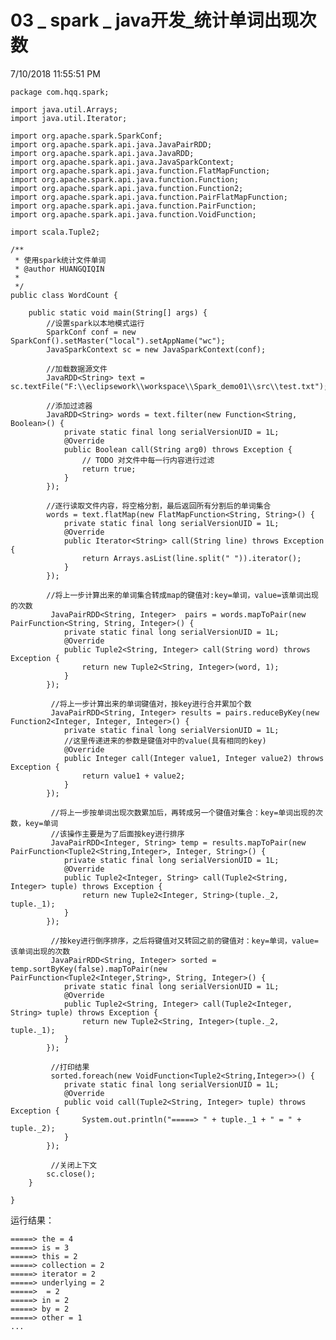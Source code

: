 # 03 _ spark _ java开发_统计单词出现次数

7/10/2018 11:55:51 PM 

	package com.hqq.spark;

	import java.util.Arrays;
	import java.util.Iterator;
	
	import org.apache.spark.SparkConf;
	import org.apache.spark.api.java.JavaPairRDD;
	import org.apache.spark.api.java.JavaRDD;
	import org.apache.spark.api.java.JavaSparkContext;
	import org.apache.spark.api.java.function.FlatMapFunction;
	import org.apache.spark.api.java.function.Function;
	import org.apache.spark.api.java.function.Function2;
	import org.apache.spark.api.java.function.PairFlatMapFunction;
	import org.apache.spark.api.java.function.PairFunction;
	import org.apache.spark.api.java.function.VoidFunction;
	
	import scala.Tuple2;
	
	/**
	 * 使用spark统计文件单词
	 * @author HUANGQIQIN
	 *
	 */
	public class WordCount {
	
		public static void main(String[] args) {
			//设置spark以本地模式运行
			SparkConf conf = new SparkConf().setMaster("local").setAppName("wc");
			JavaSparkContext sc = new JavaSparkContext(conf);
			
			//加载数据源文件
			JavaRDD<String> text = sc.textFile("F:\\eclipsework\\workspace\\Spark_demo01\\src\\test.txt");
			
			//添加过滤器
			JavaRDD<String> words = text.filter(new Function<String, Boolean>() {
				private static final long serialVersionUID = 1L;
				@Override
				public Boolean call(String arg0) throws Exception {
					// TODO 对文件中每一行内容进行过滤
					return true;
				}
			});
			
			//逐行读取文件内容，将空格分割，最后返回所有分割后的单词集合
			words = text.flatMap(new FlatMapFunction<String, String>() {
				private static final long serialVersionUID = 1L;
				@Override
				public Iterator<String> call(String line) throws Exception {
					return Arrays.asList(line.split(" ")).iterator();
				}
			});
			
			//将上一步计算出来的单词集合转成map的键值对:key=单词，value=该单词出现的次数
			 JavaPairRDD<String, Integer>  pairs = words.mapToPair(new PairFunction<String, String, Integer>() {
				private static final long serialVersionUID = 1L;
				@Override
				public Tuple2<String, Integer> call(String word) throws Exception {
					return new Tuple2<String, Integer>(word, 1);
				}
			});
			 
			 //将上一步计算出来的单词键值对，按key进行合并累加个数
			 JavaPairRDD<String, Integer> results = pairs.reduceByKey(new Function2<Integer, Integer, Integer>() {
				private static final long serialVersionUID = 1L;
				//这里传递进来的参数是键值对中的value(具有相同的key)
				@Override
				public Integer call(Integer value1, Integer value2) throws Exception {
					return value1 + value2;
				}
			});
			 
			 //将上一步按单词出现次数累加后，再转成另一个键值对集合：key=单词出现的次数，key=单词
			 //该操作主要是为了后面按key进行排序
			 JavaPairRDD<Integer, String> temp = results.mapToPair(new PairFunction<Tuple2<String,Integer>, Integer, String>() {
				private static final long serialVersionUID = 1L;
				@Override
				public Tuple2<Integer, String> call(Tuple2<String, Integer> tuple) throws Exception {
					return new Tuple2<Integer, String>(tuple._2, tuple._1);
				}
			});
			 
			 //按key进行倒序排序，之后将键值对又转回之前的键值对：key=单词，value=该单词出现的次数
			 JavaPairRDD<String, Integer> sorted = temp.sortByKey(false).mapToPair(new PairFunction<Tuple2<Integer,String>, String, Integer>() {
				private static final long serialVersionUID = 1L;
				@Override
				public Tuple2<String, Integer> call(Tuple2<Integer, String> tuple) throws Exception {
					return new Tuple2<String, Integer>(tuple._2, tuple._1);
				}
			});
			 
			 //打印结果
			 sorted.foreach(new VoidFunction<Tuple2<String,Integer>>() {
				private static final long serialVersionUID = 1L;
				@Override
				public void call(Tuple2<String, Integer> tuple) throws Exception {
					System.out.println("=====> " + tuple._1 + " = " + tuple._2);
				}
			});
			
			 //关闭上下文
			sc.close();
		}
	
	}


运行结果：
	
	=====> the = 4
	=====> is = 3
	=====> this = 2
	=====> collection = 2
	=====> iterator = 2
	=====> underlying = 2
	=====>  = 2
	=====> in = 2
	=====> by = 2
	=====> other = 1
	...

